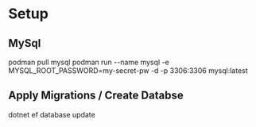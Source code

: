 # Setup

## MySql

podman pull mysql
podman run --name mysql -e MYSQL_ROOT_PASSWORD=my-secret-pw -d -p 3306:3306 mysql:latest

## Apply Migrations / Create Databse

dotnet ef database update